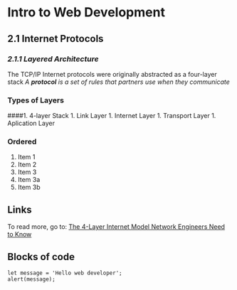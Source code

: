# Intro to Web Development

## 2.1 Internet Protocols
### *2.1.1 Layered Architecture*
The TCP/IP Internet protocols were originally abstracted as a four-layer stack
*A **protocol** is a set of rules that partners use when they communicate*
### Types of Layers
####1. 4-layer Stack
      1. Link Layer
      1. Internet Layer
      1. Transport Layer
      1. Aplication Layer
      


### Ordered

1. Item 1
1. Item 2
1. Item 3
  1. Item 3a
  1. Item 3b


## Links

To read more, go to:  [The 4-Layer Internet Model Network Engineers Need to Know](https://le-james94.medium.com)

## Blocks of code

```
let message = 'Hello web developer';
alert(message);
```
